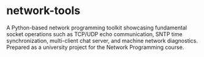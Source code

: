# network-tools
A Python-based network programming toolkit showcasing fundamental socket operations such as TCP/UDP echo communication, SNTP time synchronization, multi-client chat server, and machine network diagnostics. Prepared as a university project for the Network Programming course.
